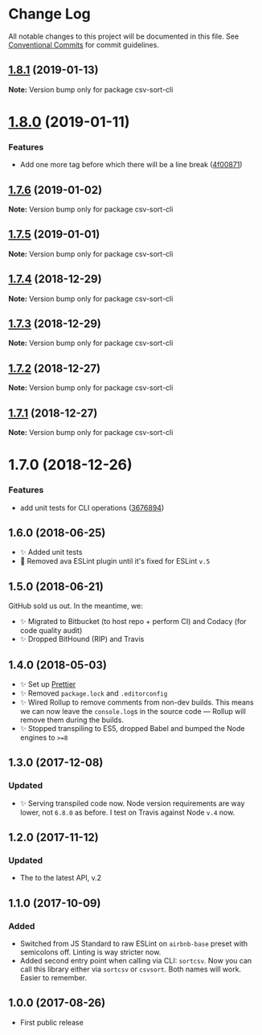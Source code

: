 # Change Log

All notable changes to this project will be documented in this file.
See [Conventional Commits](https://conventionalcommits.org) for commit guidelines.

## [1.8.1](https://bitbucket.org/codsen/codsen/src/master/packages/csv-sort-cli/compare/csv-sort-cli@1.8.0...csv-sort-cli@1.8.1) (2019-01-13)

**Note:** Version bump only for package csv-sort-cli





# [1.8.0](https://bitbucket.org/codsen/codsen/src/master/packages/csv-sort-cli/compare/csv-sort-cli@1.7.6...csv-sort-cli@1.8.0) (2019-01-11)

### Features

- Add one more tag before which there will be a line break ([4f00871](https://bitbucket.org/codsen/codsen/src/master/packages/csv-sort-cli/commits/4f00871))

## [1.7.6](https://bitbucket.org/codsen/codsen/src/master/packages/csv-sort-cli/compare/csv-sort-cli@1.7.5...csv-sort-cli@1.7.6) (2019-01-02)

**Note:** Version bump only for package csv-sort-cli

## [1.7.5](https://bitbucket.org/codsen/codsen/src/master/packages/csv-sort-cli/compare/csv-sort-cli@1.7.4...csv-sort-cli@1.7.5) (2019-01-01)

**Note:** Version bump only for package csv-sort-cli

## [1.7.4](https://bitbucket.org/codsen/codsen/src/master/packages/csv-sort-cli/compare/csv-sort-cli@1.7.3...csv-sort-cli@1.7.4) (2018-12-29)

**Note:** Version bump only for package csv-sort-cli

## [1.7.3](https://bitbucket.org/codsen/codsen/src/master/packages/csv-sort-cli/compare/csv-sort-cli@1.7.2...csv-sort-cli@1.7.3) (2018-12-29)

**Note:** Version bump only for package csv-sort-cli

## [1.7.2](https://bitbucket.org/codsen/codsen/src/master/packages/csv-sort-cli/compare/csv-sort-cli@1.7.1...csv-sort-cli@1.7.2) (2018-12-27)

**Note:** Version bump only for package csv-sort-cli

## [1.7.1](https://bitbucket.org/codsen/codsen/src/master/packages/csv-sort-cli/compare/csv-sort-cli@1.7.0...csv-sort-cli@1.7.1) (2018-12-27)

**Note:** Version bump only for package csv-sort-cli

# 1.7.0 (2018-12-26)

### Features

- add unit tests for CLI operations ([3676894](https://bitbucket.org/codsen/codsen/src/master/packages/csv-sort-cli/commits/3676894))

## 1.6.0 (2018-06-25)

- ✨ Added unit tests
- 🌵 Removed ava ESLint plugin until it's fixed for ESLint `v.5`

## 1.5.0 (2018-06-21)

GitHub sold us out. In the meantime, we:

- ✨ Migrated to Bitbucket (to host repo + perform CI) and Codacy (for code quality audit)
- ✨ Dropped BitHound (RIP) and Travis

## 1.4.0 (2018-05-03)

- ✨ Set up [Prettier](https://prettier.io)
- ✨ Removed `package.lock` and `.editorconfig`
- ✨ Wired Rollup to remove comments from non-dev builds. This means we can now leave the `console.log`s in the source code — Rollup will remove them during the builds.
- ✨ Stopped transpiling to ES5, dropped Babel and bumped the Node engines to `>=8`

## 1.3.0 (2017-12-08)

### Updated

- ✨ Serving transpiled code now. Node version requirements are way lower, not `6.8.0` as before. I test on Travis against Node `v.4` now.

## 1.2.0 (2017-11-12)

### Updated

- The to the latest API, v.2

## 1.1.0 (2017-10-09)

### Added

- Switched from JS Standard to raw ESLint on `airbnb-base` preset with semicolons off. Linting is way stricter now.
- Added second entry point when calling via CLI: `sortcsv`. Now you can call this library either via `sortcsv` or `csvsort`. Both names will work. Easier to remember.

## 1.0.0 (2017-08-26)

- First public release
